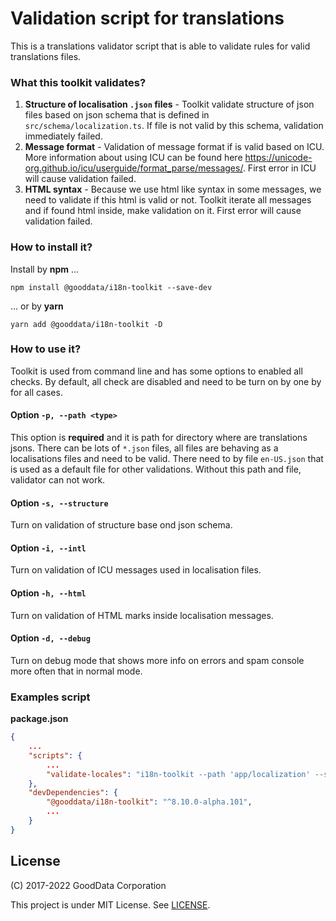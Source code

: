 # Validation script for translations

This is a translations validator script that is able to validate rules for valid translations files.

### What this toolkit validates?

1.  **Structure of localisation `.json` files** - Toolkit validate structure of json files based on json schema that is defined in `src/schema/localization.ts`. If file is not valid by this schema, validation immediately failed.
2.  **Message format** - Validation of message format if is valid based on ICU. More information about using ICU can be found here https://unicode-org.github.io/icu/userguide/format_parse/messages/. First error in ICU will cause validation failed.
3.  **HTML syntax** - Because we use html like syntax in some messages, we need to validate if this html is valid or not. Toolkit iterate all messages and if found html inside, make validation on it. First error will cause validation failed.

### How to install it?

Install by **npm** ...

```
npm install @gooddata/i18n-toolkit --save-dev
```

... or by **yarn**

```
yarn add @gooddata/i18n-toolkit -D
```

### How to use it?

Toolkit is used from command line and has some options to enabled all checks. By default, all check are disabled and need to be turn on by one by for all cases.

#### Option `-p, --path <type>`

This option is **required** and it is path for directory where are translations jsons. There can be lots of `*.json` files, all files are behaving as a localisations files and need to be valid. There need to by file `en-US.json` that is used as a default file for other validations. Without this path and file, validator can not work.

#### Option `-s, --structure`

Turn on validation of structure base ond json schema.

#### Option `-i, --intl`

Turn on validation of ICU messages used in localisation files.

#### Option `-h, --html`

Turn on validation of HTML marks inside localisation messages.

#### Option `-d, --debug`

Turn on debug mode that shows more info on errors and spam console more often that in normal mode.

### Examples script

**package.json**

```json
{
    ...
    "scripts": {
        ...
        "validate-locales": "i18n-toolkit --path 'app/localization' --structure --intl --html"
    },
    "devDependencies": {
        "@gooddata/i18n-toolkit": "^8.10.0-alpha.101",
        ...
    }
}

```

## License

(C) 2017-2022 GoodData Corporation

This project is under MIT License. See [LICENSE](https://github.com/gooddata/gooddata-ui-sdk/blob/master/libs/sdk-ui-kit/LICENSE).
